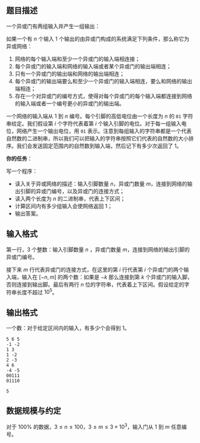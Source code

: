 ## 题目描述

一个异或门有两组输入并产生一组输出：

如果一个有 $n$ 个输入 $1$ 个输出的由异或门构成的系统满足下列条件，那么称它为异或网络：

1. 网络的每个输入端和至少一个异或门的输入端相连接；
2. 每个异或门的输入端和网络的输入端或者某个异或门的输出端相连；
3. 只有一个异或门的输出端和网络的输出端相连；
4. 每个异或门的输出端要么和至少一个异或门的输入端相连，要么和网络的输出端相连；
5. 存在一个对异或门的编号方式，使得对每个异或门的每个输入端都连接到网络的输入端或者一个编号更小的异或门的输出端。

一个网络的输入端从 $1$ 到 $n$ 编号。每个引脚的高低电位由一个长度为 $n$ 的 `01` 字符串给定。我们假设第 $i$ 个字符代表着第 $i$ 个输入引脚的电位。对于每一组输入电位，网络产生一个输出电位，用 `01` 表示。注意到每组输入的字符串都是一个代表自然数的二进制串，所以我们可以把输入的字符串按照它们代表的自然数的大小排序。我们会发送固定范围内的自然数到输入端，然后记下有多少次返回了 $1$。

**你的任务**：

写一个程序：

* 读入关于异或网络的描述：输入引脚数量 $n$，异或门数量 $m$，连接到网络的输出引脚的异或门编号，以及异或门的连接方式；
* 读入两个长度为 $n$ 的二进制串，代表上下区间；
* 计算区间内有多少组输入会使网络返回 $1$；
* 输出答案。

## 输入格式

第一行，$3$ 个整数：输入引脚数量 $n$ ，异或门数量 $m$，连接到网络的输出引脚的异或门编号。

接下来 $m$ 行代表异或门的连接方式，在这里的第 $i$ 行代表第 $i$ 个异或门的两个输入端，输入在 $[-n,m]$ 的两个数：如果是 $-k$ 那么连接到第 $k$ 个异或门的输入脚，否则连接到输出脚。最后有两行 $n$ 位的字符串，代表着上下区间。假设给定的字符串长度不超过 $10^5$。

## 输出格式

一个数：对于给定区间内的输入，有多少个会得到 $1$。

```input1
5 6 5
-1 -2
1 3
1 -2
2 -3
4 6
-4 -5
00111
01110
```

```output1
5
```

## 数据规模与约定

对于 $100\%$ 的数据，$3\le n\le 100$，$3\le m\le 3\times 10^3$，输入门从 $1$ 到 $m$ 任意编号。

